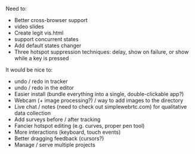 Need to:
- Better cross-browser support
- video slides
- Create legit vis.html
- support concurrent states
- Add default states changer
- Three hotspot suppression techniques: delay, show on failure, or show while a key is pressed

It would be nice to:
- undo / redo in tracker
- undo / redo in the editor
- Easier install (bundle everything into a single, double-clickable app?)
- Webcam (+ image processing?) / way to add images to the directory
- Live chat / notes (need to check out simplewebrtc.com) for qualitative data collection
- Add surveys before / after tracking
- Fancier hotspot editing (e.g. curves, proper pen tool)
- More interactions (keyboard, touch events)
- Better dragging feedback (cursors?)
- Manage / serve multiple projects